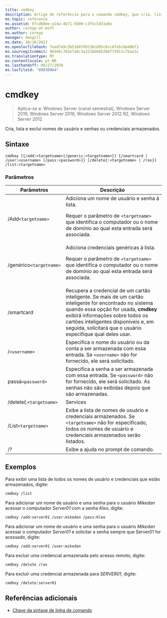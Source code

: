 ```yaml
---
title: cmdkey
description: Artigo de referência para o comando cmdkey, que cria, lista e exclui nomes de usuário e senhas ou credenciais armazenadas.
ms.topic: reference
ms.assetid: 5fcd68ee-a14a-4b71-9300-c3f5c5d31e8e
author: coreyp-at-msft
ms.author: coreyp
manager: dongill
ms.date: 10/16/2017
ms.openlocfilehash: 7ead7a9c3b5168789136c895c6cc6febcbb486f1
ms.sourcegitcommit: 96d46c702e7a9c3a321bbbb5284f73911c7baa3c
ms.translationtype: MT
ms.contentlocale: pt-BR
ms.lasthandoff: 08/27/2020
ms.locfileid: "89030964"
---
```

# <a name="cmdkey"></a>cmdkey

> Aplica-se a: Windows Server (canal semestral), Windows Server 2019, Windows Server 2016, Windows Server 2012 R2, Windows Server 2012

Cria, lista e exclui nomes de usuário e senhas ou credenciais armazenados.

## <a name="syntax"></a>Sintaxe

```
cmdkey [{/add:<targetname>|/generic:<targetname>}] {/smartcard | /user:<username> [/pass:<password>]} [/delete{:<targetname> | /ras}] /list:<targetname>
```

### <a name="parameters"></a>Parâmetros

| Parâmetros | Descrição |
| ---------- | ----------- |
| /Add`<targetname>` | Adiciona um nome de usuário e senha à lista.<p>Requer o parâmetro de `<targetname>` que identifica o computador ou o nome de domínio ao qual esta entrada será associada. |
| /genérico`<targetname>` | Adiciona credenciais genéricas à lista.<p>Requer o parâmetro de `<targetname>` que identifica o computador ou o nome de domínio ao qual esta entrada será associada. |
| /smartcard | Recupera a credencial de um cartão inteligente. Se mais de um cartão inteligente for encontrado no sistema quando essa opção for usada, **cmdkey** exibirá informações sobre todos os cartões inteligentes disponíveis e, em seguida, solicitará que o usuário especifique qual deles usar. |
| /`<username>` | Especifica o nome do usuário ou da conta a ser armazenada com essa entrada. Se `<username>` não for fornecido, ele será solicitado. |
|passá`<password>` | Especifica a senha a ser armazenada com essa entrada. Se `<password>` não for fornecido, ele será solicitado. As senhas não são exibidas depois que são armazenadas. |
| /delete{:`<targetname>` | Services | Exclui um nome de usuário e uma senha da lista. Se `<targetname>` for especificado, essa entrada será excluída. Se `/ras` for especificado, a entrada de acesso remoto armazenada será excluída. |
| /List`<targetname>` | Exibe a lista de nomes de usuário e credenciais armazenados. Se `<targetname>` não for especificado, todos os nomes de usuário e credenciais armazenados serão listados. |
| /? | Exibe a ajuda no prompt de comando. |

## <a name="examples"></a>Exemplos

Para exibir uma lista de todos os nomes de usuário e credenciais que estão armazenados, digite:

```
cmdkey /list
```

Para adicionar um nome de usuário e uma senha para o usuário *Mikedan* acessar o computador *Server01* com a senha *Kleo*, digite:

```
cmdkey /add:server01 /user:mikedan /pass:Kleo
```

Para adicionar um nome de usuário e uma senha para o usuário *Mikedan* acessar o computador *Server01* e solicitar a senha sempre que Server01 for acessado, digite:

```
cmdkey /add:server01 /user:mikedan
```

Para excluir uma credencial armazenada pelo acesso remoto, digite:

```
cmdkey /delete /ras
```

Para excluir uma credencial armazenada para *SERVER01*, digite:

```
cmdkey /delete:server01
```

## <a name="additional-references"></a>Referências adicionais

- [Chave da sintaxe de linha de comando](command-line-syntax-key.md)
